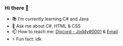 ### Hi there 👋

- 📚 I’m currently learning C# and Java
- 💬 Ask me about C#, HTML & CSS
- 📫 How to reach me: [Discord - Joddy#0001](https://discord.com/users/349187806050123787) & [Email](mailto:me@joddy.dev)
- ⚡ Fun fact: idk


